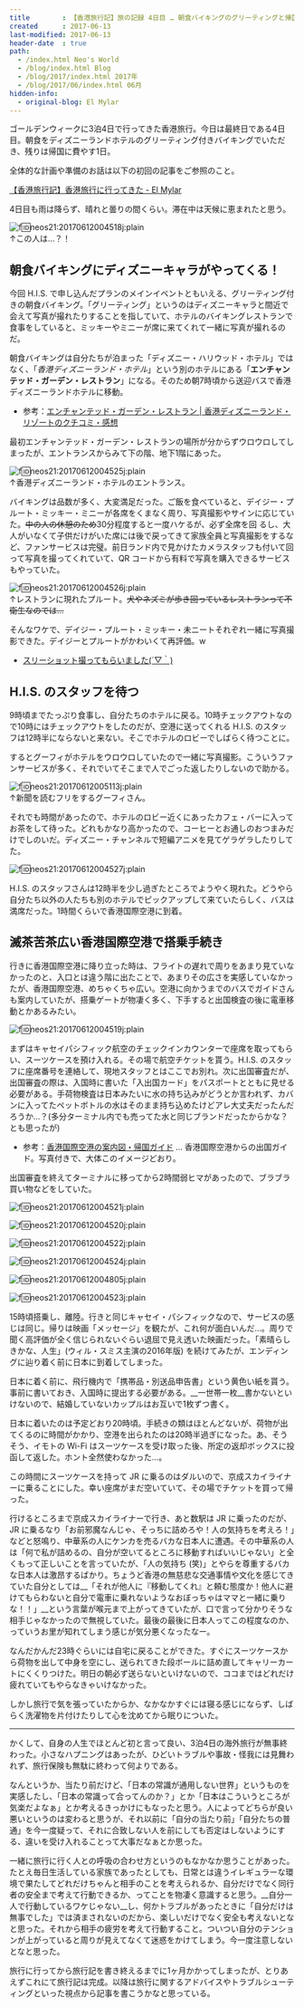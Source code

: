 ```yaml
---
title        : 【香港旅行記】旅の記録 4日目 … 朝食バイキングのグリーティングと帰国
created      : 2017-06-13
last-modified: 2017-06-13
header-date  : true
path:
  - /index.html Neo's World
  - /blog/index.html Blog
  - /blog/2017/index.html 2017年
  - /blog/2017/06/index.html 06月
hidden-info:
  - original-blog: El Mylar
---
```


ゴールデンウィークに3泊4日で行ってきた香港旅行。今日は最終日である4日目。朝食をディズニーランドホテルのグリーティング付きバイキングでいただき、残りは帰国に費やす1日。

全体的な計画や準備のお話は以下の初回の記事をご参照のこと。

[【香港旅行記】香港旅行に行ってきた - El Mylar](http://neos21.hateblo.jp/entry/2017/05/19/013652)

4日目も雨は降らず、晴れと曇りの間くらい。滞在中は天候に恵まれたと思う。

![f:id:neos21:20170612004518j:plain](https://cdn-ak.f.st-hatena.com/images/fotolife/n/neos21/20170612/20170612004518.jpg "f:id:neos21:20170612004518j:plain")  
↑この人は…？！

## 朝食バイキングにディズニーキャラがやってくる！

今回 H.I.S. で申し込んだプランのメインイベントともいえる、グリーティング付きの朝食バイキング。「グリーティング」というのはディズニーキャラと間近で会えて写真が撮れたりすることを指していて、ホテルのバイキングレストランで食事をしていると、ミッキーやミニーが席に来てくれて一緒に写真が撮れるのだ。

朝食バイキングは自分たちが泊まった「ディズニー・ハリウッド・ホテル」ではなく、「_香港ディズニーランド・ホテル_」という別のホテルにある「__エンチャンテッド・ガーデン・レストラン__」になる。そのため朝7時頃から送迎バスで香港ディズニーランドホテルに移動。

- 参考：[エンチャンテッド・ガーデン・レストラン | 香港ディズニーランド・リゾートのクチコミ・感想](http://tdrnavi.jp/park/hkdlr/dining/1030/)

最初エンチャンテッド・ガーデン・レストランの場所が分からずウロウロしてしまったが、エントランスからみて下の階、地下1階にあった。

![f:id:neos21:20170612004525j:plain](https://cdn-ak.f.st-hatena.com/images/fotolife/n/neos21/20170612/20170612004525.jpg "f:id:neos21:20170612004525j:plain")  
↑香港ディズニーランド・ホテルのエントランス。

バイキングは品数が多く、大変満足だった。ご飯を食べていると、デイジー・プルート・ミッキー・ミニーが各席をくまなく周り、写真撮影やサインに応じていた。~~中の人の休憩のため~~30分程度すると一度ハケるが、必ず全席を回 るし、大人がいなくて子供だけがいた席には後で戻ってきて家族全員と写真撮影をするなど、ファンサービスは完璧。前日ランド内で見かけたカメラスタッフも付いて回って写真を撮ってくれていて、QR コードから有料で写真を購入できるサービスもやっていた。

![f:id:neos21:20170612004526j:plain](https://cdn-ak.f.st-hatena.com/images/fotolife/n/neos21/20170612/20170612004526.jpg "f:id:neos21:20170612004526j:plain")  
↑レストランに現れたプルート。~~犬やネズミが歩き回っているレストランって不衛生なのでは…~~

そんなワケで、デイジー・プルート・ミッキー・未ニートそれぞれ一緒に写真撮影できた。デイジーとプルートがかわいくて再評価。w

- [スリーショット撮ってもらいました(´▽｀)](https://www.instagram.com/p/BTxg4z4gMJG/)

## H.I.S. のスタッフを待つ

9時頃までたっぷり食事し、自分たちのホテルに戻る。10時チェックアウトなので10時にはチェックアウトをしたのだが、空港に送ってくれる H.I.S. のスタッフは12時半にならないと来ない。そこでホテルのロビーでしばらく待つことに。

するとグーフィがホテルをウロウロしていたので一緒に写真撮影。こういうファンサービスが多く、それでいてそこまで人でごった返したりしないので助かる。

![f:id:neos21:20170612005113j:plain](https://cdn-ak.f.st-hatena.com/images/fotolife/n/neos21/20170612/20170612005113.jpg "f:id:neos21:20170612005113j:plain")  
↑新聞を読むフリをするグーフィさん。

それでも時間があったので、ホテルのロビー近くにあったカフェ・バーに入ってお茶をして待った。どれもかなり高かったので、コーヒーとお通しのおつまみだけでしのいだ。ディズニー・チャンネルで短編アニメを見てゲラゲラしたりしてた。

![f:id:neos21:20170612004527j:plain](https://cdn-ak.f.st-hatena.com/images/fotolife/n/neos21/20170612/20170612004527.jpg "f:id:neos21:20170612004527j:plain")

H.I.S. のスタッフさんは12時半を少し過ぎたところでようやく現れた。どうやら自分たち以外の人たちも別のホテルでピックアップして来ていたらしく、バスは満席だった。1時間くらいで香港国際空港に到着。

## 滅茶苦茶広い香港国際空港で搭乗手続き

行きに香港国際空港に降り立った時は、フライトの遅れで周りをあまり見ていなかったのと、入口とは違う階に出たことで、あまりその広さを実感していなかったが、香港国際空港、めちゃくちゃ広い。空港に向かうまでのバスでガイドさんも案内していたが、搭乗ゲートが物凄く多く、下手すると出国検査の後に電車移動とかあるみたい。

![f:id:neos21:20170612004519j:plain](https://cdn-ak.f.st-hatena.com/images/fotolife/n/neos21/20170612/20170612004519.jpg "f:id:neos21:20170612004519j:plain")

まずはキャセイパシフィック航空のチェックインカウンターで座席を取ってもらい、スーツケースを預け入れる。その場で航空チケットを貰う。H.I.S. のスタッフに座席番号を連絡して、現地スタッフとはここでお別れ。次に出国審査だが、出国審査の際は、入国時に書いた「入出国カード」をパスポートとともに見せる必要がある。手荷物検査は日本みたいに水の持ち込みがどうとか言われず、カバンに入ってたペットボトルの水はそのまま持ち込めたけどアレ大丈夫だったんだろうか…？(多分ターミナル内でも売ってた水と同じブランドだったからかな？とも思ったが)

- 参考：[香港国際空港の案内図・帰国ガイド](http://hongkong.7as.net/airport/) … 香港国際空港からの出国ガイド。写真付きで、大体このイメージどおり。

出国審査を終えてターミナルに移ってから2時間弱ヒマがあったので、ブラブラ買い物などをしていた。

![f:id:neos21:20170612004521j:plain](https://cdn-ak.f.st-hatena.com/images/fotolife/n/neos21/20170612/20170612004521.jpg "f:id:neos21:20170612004521j:plain")

![f:id:neos21:20170612004520j:plain](https://cdn-ak.f.st-hatena.com/images/fotolife/n/neos21/20170612/20170612004520.jpg "f:id:neos21:20170612004520j:plain")

![f:id:neos21:20170612004522j:plain](https://cdn-ak.f.st-hatena.com/images/fotolife/n/neos21/20170612/20170612004522.jpg "f:id:neos21:20170612004522j:plain")

![f:id:neos21:20170612004524j:plain](https://cdn-ak.f.st-hatena.com/images/fotolife/n/neos21/20170612/20170612004524.jpg "f:id:neos21:20170612004524j:plain")

![f:id:neos21:20170612004805j:plain](https://cdn-ak.f.st-hatena.com/images/fotolife/n/neos21/20170612/20170612004805.jpg "f:id:neos21:20170612004805j:plain")

![f:id:neos21:20170612004523j:plain](https://cdn-ak.f.st-hatena.com/images/fotolife/n/neos21/20170612/20170612004523.jpg "f:id:neos21:20170612004523j:plain")

15時頃搭乗し、離陸。行きと同じキャセイ・パシフィックなので、サービスの感じは同じ。帰りは映画「メッセージ」を観たが、これ何が面白いんだ…。周りで聞く高評価が全く信じられないぐらい退屈で見え透いた映画だった。「素晴らしきかな、人生」(ウィル・スミス主演の2016年版) を続けてみたが、エンディングに辿り着く前に日本に到着してしまった。

日本に着く前に、飛行機内で「携帯品・別送品申告書」という黄色い紙を貰う。事前に書いておき、入国時に提出する必要がある。__一世帯一枚__書かないといけないので、結婚していないカップルはお互いで1枚ずつ書く。

日本に着いたのは予定どおり20時頃。手続きの類はほとんどないが、荷物が出てくるのに時間がかかり、空港を出られたのは20時半過ぎになった。あ、そうそう、イモトの Wi-Fi はスーツケースを受け取った後、所定の返却ボックスに投函して返した。ホント全然使わなかった…。

この時間にスーツケースを持って JR に乗るのはダルいので、京成スカイライナーに乗ることにした。幸い座席がまだ空いていて、その場でチケットを買って帰った。

行けるところまで京成スカイライナーで行き、あと数駅は JR に乗ったのだが、JR に乗るなり「お前邪魔なんじゃ、そっちに詰めろや！人の気持ちを考えろ！」などと怒鳴り、中華系の人にケンカを売るバカな日本人に遭遇。その中華系の人は「何で私が詰めるの、自分が空いてるところに移動すればいいじゃない」と全くもって正しいことを言っていたが、「人の気持ち (笑)」とやらを尊重するバカな日本人は激昂するばかり。ちょうど香港の無慈悲な交通事情や文化を感じてきていた自分としては__「それが他人に『移動してくれ』と頼む態度か！他人に避けてもらわないと自分で電車に乗れないようなおぼっちゃはママと一緒に乗りな！！」__という言葉が喉元まで上がってきていたが、口で言って分かりそうな相手じゃなかったので無視していた。最後の最後に日本人ってこの程度なのか、っていうお里が知れてしまう感じが気分悪くなったなー。

なんだかんだ23時ぐらいには自宅に戻ることができた。すぐにスーツケースから荷物を出して中身を空にし、送られてきた段ボールに詰め直してキャリーカートにくくりつけた。明日の朝必ず送らないといけないので、ココまではどれだけ疲れていてもやらなきゃいけなかった。

しかし旅行で気を張っていたからか、なかなかすぐには寝る感じにならず、しばらく洗濯物を片付けたりして心を沈めてから眠りについた。

---

かくして、自身の人生でほとんど初と言って良い、3泊4日の海外旅行が無事終わった。小さなハプニングはあったが、ひどいトラブルや事故・怪我には見舞われず、旅行保険も無駄に終わって何よりである。

なんというか、当たり前だけど、「日本の常識が通用しない世界」というものを実感したし、「日本の常識って合ってんのか？」とか「日本はこういうところが気楽だよなぁ」とか考えるきっかけにもなったと思う。人によってどちらが良い悪いというのは変わると思うが、それ以前に「自分の当たり前」「自分たちの普通」を今一度疑って、それに合致しない人を前にしても否定はしないようにする、違いを受け入れることって大事だなぁとか思った。

一緒に旅行に行く人との呼吸の合わせ方というのもなかなか思うことがあった。たとえ毎日生活している家族であったとしても、日常とは違うイレギュラーな環境で果たしてどれだけちゃんと相手のことを考えられるか、自分だけでなく同行者の安全まで考えて行動できるか、ってことを物凄く意識すると思う。__自分一人で行動しているワケじゃない__し、何かトラブルがあったときに「自分だけは無事でした」では済まされないのだから、楽しいだけでなく安全も考えないとなと思った。それから相手の疲労を考えて行動すること。ついつい自分のテンションが上がっていると周りが見えてなくて迷惑をかけてしまう。今一度注意しないとなと思った。

旅行に行ってから旅行記を書き終えるまでに1ヶ月かかってしまったが、とりあえずこれにて旅行記は完成。以降は旅行に関するアドバイスやトラブルシューティングといった視点から記事を書こうかなと思っている。
